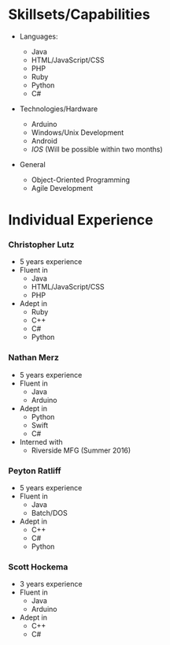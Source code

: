 # Skillsets/Capabilities
- Languages:
  - Java
  - HTML/JavaScript/CSS
  - PHP
  - Ruby
  - Python
  - C#
  
- Technologies/Hardware
  - Arduino
  - Windows/Unix Development
  - Android
  - _IOS_ (Will be possible within two months)
  
- General
  - Object-Oriented Programming
  - Agile Development

# Individual Experience
### Christopher Lutz
- 5 years experience
- Fluent in
  - Java
  - HTML/JavaScript/CSS
  - PHP
- Adept in
  - Ruby
  - C++
  - C#
  - Python

### Nathan Merz
- 5 years experience
- Fluent in
  - Java
  - Arduino
- Adept in
  - Python
  - Swift
  - C#
- Interned with
  - Riverside MFG (Summer 2016)

### Peyton Ratliff
- 5 years experience
- Fluent in
  - Java
  - Batch/DOS
- Adept in
  - C++
  - C#
  - Python

### Scott Hockema
- 3 years experience
- Fluent in
  - Java
  - Arduino
- Adept in
  - C++
  - C#
